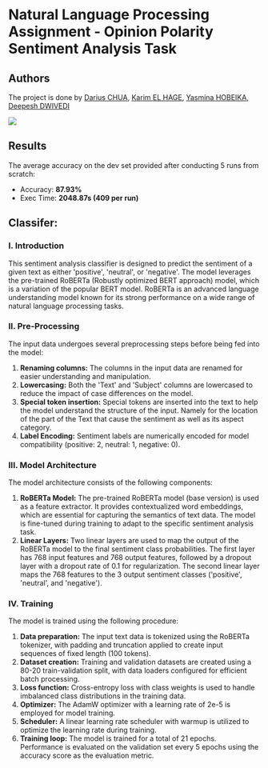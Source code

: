 # Natural Language Processing Assignment - Opinion Polarity Sentiment Analysis Task

## Authors
The project is done by [Darius CHUA](https://github.com/darius-chua), [Karim EL HAGE](https://github.com/karimelhage), [Yasmina HOBEIKA](https://github.com/yasminahobeika), [Deepesh DWIVEDI](https://github.com/deepesh-dwivedi)

<a href="https://github.com/yasminahobeika/Opinion_Polarity_NLP/graphs/contributors"> 
  <img src="https://contrib.rocks/image?repo=yasminahobeika/Opinion_Polarity_NLP" />
</a>

## Results
The average accuracy on the dev set provided after conducting 5 runs from scratch:

- Accuracy: **87.93%**
- Exec Time: **2048.87s (409 per run)**

## Classifer:
### I. Introduction

This sentiment analysis classifier is designed to predict the sentiment of a given text as either 'positive', 'neutral', or 'negative'. The model leverages the pre-trained RoBERTa (Robustly optimized BERT approach) model, which is a variation of the popular BERT model. RoBERTa is an advanced language understanding model known for its strong performance on a wide range of natural language processing tasks.

### II. Pre-Processing

The input data undergoes several preprocessing steps before being fed into the model:

1. **Renaming columns:** The columns in the input data are renamed for easier understanding and manipulation.
2. **Lowercasing:** Both the 'Text' and 'Subject' columns are lowercased to reduce the impact of case differences on the model.
3. **Special token insertion:** Special tokens are inserted into the text to help the model understand the structure of the input. Namely for the location of the part of the Text that cause the sentiment as well as its aspect category. 
4. **Label Encoding:** Sentiment labels are numerically encoded for model compatibility (positive: 2, neutral: 1, negative: 0).

### III. Model Architecture

The model architecture consists of the following components:

1. **RoBERTa Model:** The pre-trained RoBERTa model (base version) is used as a feature extractor. It provides contextualized word embeddings, which are essential for capturing the semantics of text data. The model is fine-tuned during training to adapt to the specific sentiment analysis task.
2. **Linear Layers:** Two linear layers are used to map the output of the RoBERTa model to the final sentiment class probabilities. The first layer has 768 input features and 768 output features, followed by a dropout layer with a dropout rate of 0.1 for regularization. The second linear layer maps the 768 features to the 3 output sentiment classes ('positive', 'neutral', and 'negative').

### IV. Training

The model is trained using the following procedure:

1. **Data preparation:** The input text data is tokenized using the RoBERTa tokenizer, with padding and truncation applied to create input sequences of fixed length (100 tokens).
2. **Dataset creation:** Training and validation datasets are created using a 80-20 train-validation split, with data loaders configured for efficient batch processing.
3. **Loss function:** Cross-entropy loss with class weights is used to handle imbalanced class distributions in the training data.
4. **Optimizer:** The AdamW optimizer with a learning rate of 2e-5 is employed for model training.
5. **Scheduler:** A linear learning rate scheduler with warmup is utilized to optimize the learning rate during training.
6. **Training loop:** The model is trained for a total of 21 epochs. Performance is evaluated on the validation set every 5 epochs using the accuracy score as the evaluation metric.
